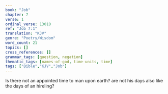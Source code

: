 ```yaml
---
book: "Job"
chapter: 7
verse: 1
ordinal_verse: 13010
ref: "Job 7:1"
translation: "KJV"
genre: "Poetry/Wisdom"
word_count: 21
topics: []
cross_references: []
grammar_tags: [question, negation]
thematic_tags: [names-of-god, time-units, time]
tags: ["Bible","KJV","Job"]
---
```

Is there not an appointed time to man upon earth? are not his days also like the days of an hireling?
